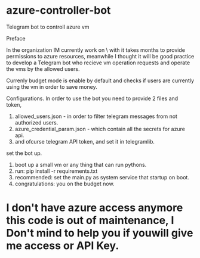 # azure-controller-bot
Telegram bot to controll azure vm


Preface

In the organization IM currently work on \ with it takes months to provide permissions to azure resources, 
meanwhile I thought it will be good practice to develop a Telegram bot who recieve vm operation requests and operate the vms by the allowed users.

Currenly budget mode is enable by default and checks if users are currently using the vm in order to save money.

Configurations.
In order to use the bot you need to provide 2 files and token, 
1. allowed_users.json - in order to filter telegram messages from not authorized users.
2. azure_credential_param.json - which contain all the secrets for azure api.
3. and ofcurse telegram API token, and set it in telegramlib.

set the bot up.
1. boot up a small vm or any thing that can run pythons.
2. run: pip install -r requirements.txt
3. recommended: set the main.py as system service that startup on boot.
4. congratulations: you on the budget now.

# I don't have azure access anymore this code is out of maintenance, I Don't mind to help you if youwill give me access or API Key.
